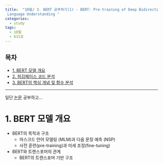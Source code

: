 ```yaml
---
title:  "10월/ 3. BERT 공부하기(1) - BERT: Pre-training of Deep Bidirectional Transformers for
 Language Understanding "
categories:
  - study
tags:
  - 10월
  - 631호 
---
```


<h2>목차</h2> 
<ul>
  <li><a href="#section1">1. BERT 모델 개요</a></li>
  <li><a href="#section2">2. 허깅페이스 코드 분석</a></li>
  <li><a href="#section3">3. BERT의 핵심 개념 및 함수 분석</a></li>
</ul>

---
일단 [논문](https://arxiv.org/pdf/1810.04805) 공부하고...

# 1. BERT 모델 개요 <a name="section1"></a>
* BERT의 목적과 구조
  - 마스크드 언어 모델링 (MLM)과 다음 문장 예측 (NSP)
  - 사전 훈련(pre-training)과 미세 조정(fine-tuning)
* BERT와 트랜스포머의 관계
  - BERT의 트랜스포머 기반 구조
